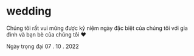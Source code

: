 # wedding

Chúng tôi rất vui mừng được kỷ niệm ngày đặc biệt của chúng tôi với gia đình và bạn bè của chúng tôi ❤️

Ngày trọng đại
07 . 10 . 2022
